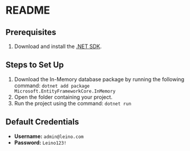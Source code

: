 # README

## Prerequisites
1. Download and install the [.NET SDK](https://dotnet.microsoft.com/download).

## Steps to Set Up
1. Download the In-Memory database package by running the following command:
   `dotnet add package Microsoft.EntityFrameworkCore.InMemory`
2. Open the folder containing your project.
3. Run the project using the command:
   `dotnet run`


## Default Credentials
- **Username:** `admin@leino.com`
- **Password:** `Leino123!`

